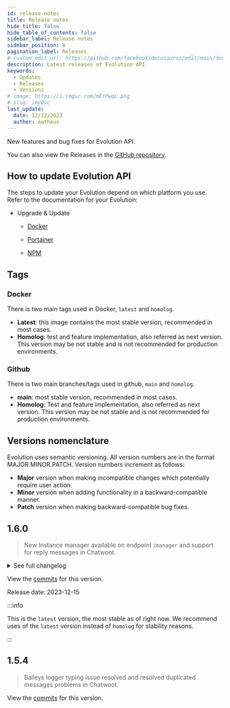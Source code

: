 ```yaml
---
id: release-notes
title: Release notes
hide_title: false
hide_table_of_contents: false
sidebar_label: Release notes
sidebar_position: 6
pagination_label: Releases
# custom_edit_url: https://github.com/facebook/docusaurus/edit/main/docs/api-doc-markdown.md
description: Latest releases of Evolution API
keywords:
  - Updates
  - Releases
  - Versions
# image: https://i.imgur.com/mErPwqL.png
# slug: /myDoc
last_update:
  date: 12/12/2023
  author: matheus
---
```


New features and bug fixes for Evolution API.

You can also view the Releases in the [GitHub repository](https://github.com/EvolutionAPI/evolution-api/releases).

## How to update Evolution API

The steps to update your Evolution depend on which platform you use. Refer to the documentation for your Evolution:

- Upgrade & Update

  - [Docker](/docs/01-Get%20Started/Update.md/#update-with-docker-cli)

  - [Portainer](/docs/01-Get%20Started/Update.md/#update-with-portainer)

  - [NPM](/docs/01-Get%20Started/Update.md/#update-with-npm)

## Tags

### Docker

There is two main tags used in Docker, `latest` and `homolog`.

- **Latest**: this image contains the most stable version, recommended in most cases.
- **Homolog**: test and feature implementation, also referred as next version. This version may be not stable and is not recommended for production environments.

### Github

There is two main branches/tags used in github, `main` and `homolog`.

- **main**: most stable version, recommended in most cases.
- **Homolog**: Test and feature implementation, also referred as next version. This version may be not stable and is not recommended for production environments.

## Versions nomenclature

Evolution uses semantic versioning. All version numbers are in the format MAJOR.MINOR.PATCH. Version numbers increment as follows:

- **Major** version when making incompatible changes which potentially require user action.
- **Minor** version when adding functionality in a backward-compatible manner.
- **Patch** version when making backward-compatible bug fixes.

## 1.6.0

> New Instance manager available on endpoint `/manager` and support for reply messages in Chatwoot.

<details>
  <summary>See full changelog</summary>
  <div>
    <details>
      <summary>Features</summary>
      <div>
        - Added AWS SQS Integration <br/>
        - Added support for new typebot API <br/>
        - Added endpoint sendPresence <br/>
        - New Instance Manager <br/>
        - Added auto_create to the chatwoot set to create the inbox automatically or not <br/>
        - Added reply, delete and message reaction in chatwoot v3.3.1 <br/>
      </div>
    </details>
    <details>
      <summary>Fixes</summary>
      <div>
        - Adjusts in proxy <br/>
        - Adjusts in start session for Typebot <br/>
        - Added mimetype field when sending media <br/>
        - Ajusts in validations to messages.upsert <br/>
        - Fixed messages not received: error handling when updating contact in chatwoot <br/>
        - Fix workaround to manage param data as an array in mongodb <br/>
        - Removed await from webhook when sending a message <br/>
        - Update typebot.service.ts - element.underline change ~ for * <br/>
        - Adjusts in proxy <br/>
        - Removed api restart on receiving an error <br/>
        - Fixes in mongodb and chatwoot <br/>
        - Adjusted return from queries in mongodb <br/>
        - Added restart instance when update profile picture <br/>
        - Correction of chatwoot functioning with admin flows <br/>
        - Fixed problem that did not generate qrcode with the chatwoot_conversation_pending option enabled <br/>
        - Fixed issue where CSAT opened a new ticket when reopen_conversation was disabled <br/>
        - Fixed issue sending contact to Chatwoot via iOS <br/>
      </div>
    </details>
    <details>
      <summary>Suported Integrations</summary>
      <div>
          - Chatwoot: v3.3.1 <br/>
          - Typebot: v2.20.0 <br/>
      </div>
    </details>
    <details>
      <summary>Changes</summary>
      <div>
          - -> Adjusting function cleaningStoreFiles to remove itens from missing… by @jaison-x in #186 <br/>
          - fix: size of group participants by @w3nder in #190 <br/>
          - Handle optional chaining for 'settings.msg_call', this change prevent… by @vitorogen in #197 <br/>
          - Handle erros in Typebot by @gabrielpastori1 in #198 <br/>
          - Deleting instances by @jaison-x in #187 <br/>
          - fix: Removed await from webhook when sending a message by @craines in #216 <br/>
          - fix messages not received: error handling when updating contact by @raimartinsb in #228 <br/>
          - fix: workaround to manage param data as an array in mongodb by @jaison-x in #224 <br/>
          - Update typebot.service.ts - element.underline change ~ for * by @suissa in #215 <br/>
          - Add session creation for typebot service by @gabrielpastori1 in #233 <br/>
          - Add sendPresence by @gabrielpastori1 in #237 <br/>
          - Fix chatwoot find by @gabrielpastori1 in #248 <br/>
          - Add Manager by @gabrielpastori1 in #250 <br/>
          - fix: only create if is paused by @gabrielpastori1 in #249 <br/>
      </div>
    </details>
  </div>
</details>

View the [commits](https://github.com/EvolutionAPI/evolution-api/compare/1.5.4...1.6.0) for this version.

Release date: 2023-12-15

:::info

This is the `latest` version, the most stable as of right now. We recommend uses of the `latest` version instead of `homolog` for stability reasons.

:::

## 1.5.4

> Baileys logger typing issue resolved and resolved duplicated messages problems in Chatwoot.

View the [commits](https://github.com/EvolutionAPI/evolution-api/compare/1.5.3...1.5.4) for this version.
